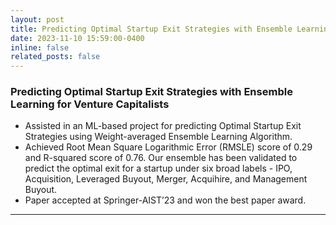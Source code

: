 ```yaml
---
layout: post
title: Predicting Optimal Startup Exit Strategies with Ensemble Learning for Venture Capitalists
date: 2023-11-10 15:59:00-0400
inline: false
related_posts: false
---
```


### Predicting Optimal Startup Exit Strategies with Ensemble Learning for Venture Capitalists 

- Assisted in an ML-based project for predicting Optimal Startup Exit Strategies using Weight-averaged Ensemble Learning Algorithm.
- Achieved Root Mean Square Logarithmic Error (RMSLE) score of 0.29 and R-squared score of 0.76. Our ensemble has been validated to predict the optimal exit for a startup under six broad labels - IPO, Acquisition, Leveraged Buyout, Merger, Acquihire, and Management Buyout.
- Paper accepted at Springer-AIST’23 and won the best paper award.

---